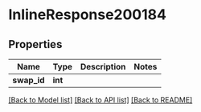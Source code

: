 # InlineResponse200184

## Properties
Name | Type | Description | Notes
------------ | ------------- | ------------- | -------------
**swap_id** | **int** |  | 

[[Back to Model list]](../README.md#documentation-for-models) [[Back to API list]](../README.md#documentation-for-api-endpoints) [[Back to README]](../README.md)

